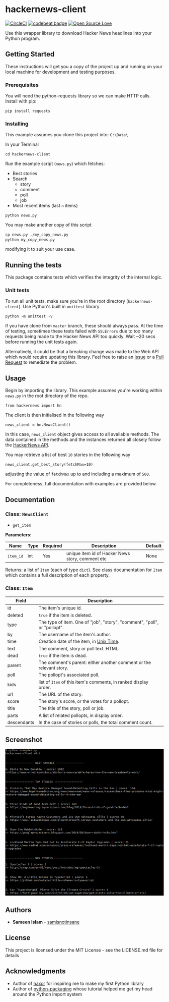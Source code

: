 # hackernews-client

[![CircleCI](https://circleci.com/gh/samisnotinsane/hackernews-client/tree/master.svg?style=svg)](https://circleci.com/gh/samisnotinsane/hackernews-client/tree/master)
[![codebeat badge](https://codebeat.co/badges/651aecbd-aba5-4631-9246-fce7bca9a382)](https://codebeat.co/projects/github-com-samisnotinsane-hackernews-client-master)
[![Open Source Love](https://badges.frapsoft.com/os/mit/mit.svg?v=102)](https://opensource.org/licenses/mit-license.php)

Use this wrapper library to download Hacker News headlines into your Python program. 

## Getting Started

These instructions will get you a copy of the project up and running on your local machine for development and testing purposes. 

### Prerequisites

You will need the python-requests library so we can make HTTP calls. Install with pip:

```
pip install requests
```

### Installing

This example assumes you clone this project into: `C:\Data\`

In your Terminal

```
cd hackernews-client
```

Run the example script (`news.py`) which fetches:
  - Best stories
  - Search
    - story
    - comment
    - poll
    - job
  - Most recent items (last `n` items)

```
python news.py
```

You may make another copy of this script

```
cp news.py ./my_copy_news.py
python my_copy_news.py
```

modifying it to suit your use case.

## Running the tests

This package contains tests which verifies the integrity of the internal logic.

### Unit tests

To run all unit tests, make sure you're in the root directory (`hackernews-client`). Use Python's built in `unittest` library

```
python -m unittest -v
```

If you have clone from `master` branch, these should always pass. At the time of testing, sometimes these tests failed with `SSLErrors` due to too many requests being made to the Hacker News API too quickly. Wait ~20 secs before running the unit tests again.

Alternatively, it could be that a breaking change was made to the Web API which would require updating this library. Feel free to raise an [Issue](https://github.com/samisnotinsane/hackernews-client/issues) or a [Pull Request](https://github.com/samisnotinsane/hackernews-client/pulls) to remediate the problem.

## Usage

Begin by importing the library. This example assumes you're working within `news.py` in the root directory of the repo.

```
from hackernews import hn
```

The client is then initialised in the following way

```
news_client = hn.NewsClient()
```

In this case, `news_client` object gives access to all available methods. The data contained in the methods and the instances returned all closely follow the [HackerNews API](https://github.com/HackerNews/API).

You may retrieve a list of best `10` stories in the following way

```
news_client.get_best_story(fetchMax=10)
```

adjusting the value of `fetchMax` up to and including a maximum of `500`.

For completeness, full documentation with examples are provided below.

## Documentation

### Class: `NewsClient`

- `get_item`

**Parameters:**


| Name       | Type      | Required | Description                         | Default
| ---------- | --------- | -------- | ----------------------------------- | -------
| `item_id`  | int| Yes      | unique item id of Hacker News story, comment etc | None

Returns:
a list of `Item` (each of type `dict`). See class documentation for `Item` which contains a full description of each property.

### Class: `Item`

Field | Description
------|------------
id | The item's unique id.
deleted | `true` if the item is deleted.
type | The type of item. One of "job", "story", "comment", "poll", or "pollopt".
by | The username of the item's author.
time | Creation date of the item, in [Unix Time](http://en.wikipedia.org/wiki/Unix_time).
text | The comment, story or poll text. HTML.
dead | `true` if the item is dead.
parent | The comment's parent: either another comment or the relevant story.
poll | The pollopt's associated poll.
kids | list of `Item` of this item's comments, in ranked display order.
url | The URL of the story.
score | The story's score, or the votes for a pollopt.
title | The title of the story, poll or job.
parts | A list of related pollopts, in display order.
descendants | In the case of stories or polls, the total comment count.

## Screenshot

![Hacker News Client](/screenshots/hackernews-client-screenshot.png?raw=true "Bash shell running example.py script")

## Authors

* **Sameen Islam** - [samisnotinsane](https://github.com/samisnotinsane)

## License

This project is licensed under the MIT License - see the LICENSE.md file for details

## Acknowledgments

* Author of [haxor](https://github.com/avinassh/haxor) for inspiring me to make my first Python library
* Author of [python-packaging](http://veekaybee.github.io/2017/09/26/python-packaging/) whose tutorial helped me get my head around the Python import system